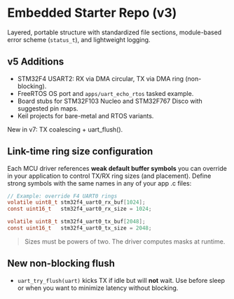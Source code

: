 
# Embedded Starter Repo (v3)

Layered, portable structure with standardized file sections, module-based error scheme (`status_t`), and lightweight logging.


## v5 Additions
- STM32F4 USART2: RX via DMA circular, TX via DMA ring (non-blocking).
- FreeRTOS OS port and `apps/uart_echo_rtos` tasked example.
- Board stubs for STM32F103 Nucleo and STM32F767 Disco with suggested pin maps.
- Keil projects for bare-metal and RTOS variants.


New in v7: TX coalescing + uart_flush().


## Link-time ring size configuration
Each MCU driver references **weak default buffer symbols** you can override in your application to control TX/RX ring sizes (and placement). Define strong symbols with the same names in any of your app .c files:
```c
// Example: override F4 UART0 rings
volatile uint8_t stm32f4_uart0_rx_buf[1024];
const uint16_t   stm32f4_uart0_rx_size = 1024;

volatile uint8_t stm32f4_uart0_tx_buf[2048];
const uint16_t   stm32f4_uart0_tx_size = 2048;
```
> Sizes must be powers of two. The driver computes masks at runtime.

## New non-blocking flush
- `uart_try_flush(uart)` kicks TX if idle but will **not** wait. Use before sleep or when you want to minimize latency without blocking.
